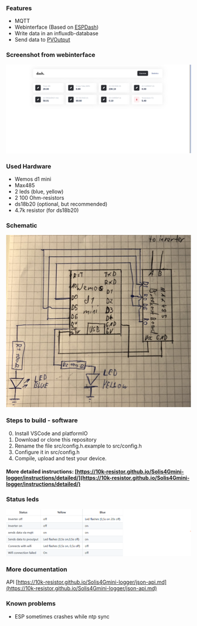 ### Features
- MQTT
- Webinterface (Based on [ESPDash](https://github.com/ayushsharma82/ESP-DASH))
- Write data in an influxdb-database
- Send data to [PVOutput](https://pvoutput.org/)


### Screenshot from webinterface
![Schematic](files/img/webinterface.png "Picture from webinterface")

### Used Hardware
- Wemos d1 mini
- Max485
- 2 leds (blue, yellow)
- 2 100 Ohm-resistors
- ds18b20 (optional, but recommended)
- 4.7k resistor (for ds18b20)

### Schematic
![Schematic](files/img/schematic.jpg "Picture from schematic")

### Steps to build - software
0. Install VSCode and platformIO
1. Download or clone this repository
2. Rename the file src/config.h.example to src/config.h
3. Configure it in src/config.h
4. Compile, upload and test your device.
#### More detailed instructions: [https://10k-resistor.github.io/Solis4Gmini-logger/instructions/detailed/](https://10k-resistor.github.io/Solis4Gmini-logger/instructions/detailed/)

 
### Status leds
![Schematic](files/img/table-leds.png "Picture from schematic")


### More documentation
API [https://10k-resistor.github.io/Solis4Gmini-logger/json-api.md](https://10k-resistor.github.io/Solis4Gmini-logger/json-api.md)

### Known problems
 - ESP sometimes crashes while ntp sync
